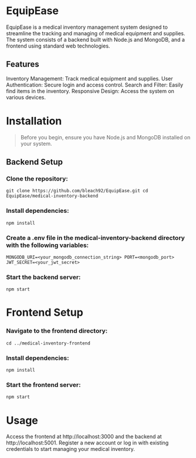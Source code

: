 # EquipEase

EquipEase is a medical inventory management system designed to streamline the tracking and managing of medical equipment and supplies. The system consists of a backend built with Node.js and MongoDB, and a frontend using standard web technologies.

## Features
Inventory Management: Track medical equipment and supplies.
User Authentication: Secure login and access control.
Search and Filter: Easily find items in the inventory.
Responsive Design: Access the system on various devices.

# Installation

> Before you begin, ensure you have Node.js and MongoDB installed on your system.

## Backend Setup

### Clone the repository:

`git clone https://github.com/bleach92/EquipEase.git
cd EquipEase/medical-inventory-backend`

### Install dependencies:

`npm install`

### Create a .env file in the medical-inventory-backend directory with the following variables:

`MONGODB_URI=<your_mongodb_connection_string>
PORT=<mongodb_port>
JWT_SECRET=<your_jwt_secret>`

### Start the backend server:

`npm start`

# Frontend Setup

### Navigate to the frontend directory:

`cd ../medical-inventory-frontend`

### Install dependencies:

`npm install`

### Start the frontend server:

`npm start`

# Usage

Access the frontend at http://localhost:3000 and the backend at http://localhost:5001.
Register a new account or log in with existing credentials to start managing your medical inventory.
